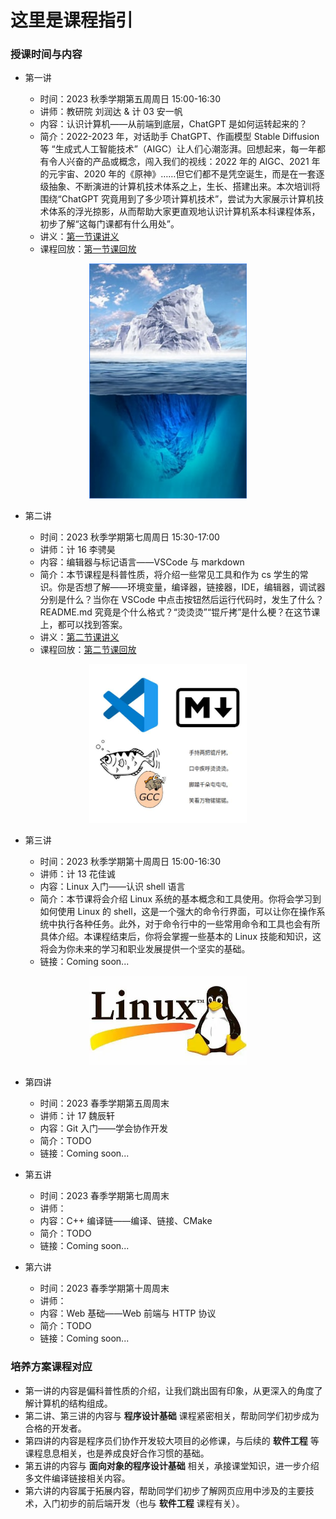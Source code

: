 # 这里是课程指引

### 授课时间与内容

* 第一讲

    * 时间：2023 秋季学期第五周周日 15:00-16:30
    * 讲师：教研院 刘润达 & 计 03 安一帆
    * 内容：认识计算机——从前端到底层，ChatGPT 是如何运转起来的？
    * 简介：2022-2023 年，对话助手 ChatGPT、作画模型 Stable Diffusion 等 “生成式人工智能技术”（AIGC）让人们心潮澎湃。回想起来，每一年都有令人兴奋的产品或概念，闯入我们的视线：2022 年的 AIGC、2021 年的元宇宙、2020 年的《原神》……但它们都不是凭空诞生，而是在一套逐级抽象、不断演进的计算机技术体系之上，生长、搭建出来。本次培训将围绕“ChatGPT 究竟用到了多少项计算机技术”，尝试为大家展示计算机技术体系的浮光掠影，从而帮助大家更直观地认识计算机系本科课程体系，初步了解“这每门课都有什么用处”。
    * 讲义：[第一节课讲义](https://kdocs.cn/l/caKESY15Yqyo)
    * 课程回放：[第一节课回放](https://cloud.tsinghua.edu.cn/f/d0201dc8b6b2452ba3a7/)


<div align=center>
<img src="../images/lesson1.png", width=50%/>
</div>

* 第二讲

    * 时间：2023 秋季学期第七周周日 15:30-17:00
    * 讲师：计 16 李骋昊
    * 内容：编辑器与标记语言——VSCode 与 markdown
    * 简介：本节课程是科普性质，将介绍一些常见工具和作为 cs 学生的常识。你是否想了解——环境变量，编译器，链接器，IDE，编辑器，调试器分别是什么？当你在 VSCode 中点击按钮然后运行代码时，发生了什么？README.md 究竟是个什么格式？“烫烫烫”“锟斤拷”是什么梗？在这节课上，都可以找到答案。
    * 讲义：[第二节课讲义](https://cloud.tsinghua.edu.cn/d/cce7da2c3c4a48f89e45/)
    * 课程回放：[第二节课回放](https://cloud.tsinghua.edu.cn/f/2ea9063bf5f84970a8dc/)



<div align=center>
<img src="../images/lesson2.png", width=50%/>
</div>

* 第三讲

    * 时间：2023 秋季学期第十周周日 15:00-16:30
    * 讲师：计 13 花佳诚
    * 内容：Linux 入门——认识 shell 语言
    * 简介：本节课将会介绍 Linux 系统的基本概念和工具使用。你将会学习到如何使用 Linux 的 shell，这是一个强大的命令行界面，可以让你在操作系统中执行各种任务。此外，对于命令行中的一些常用命令和工具也会有所具体介绍。本课程结束后，你将会掌握一些基本的 Linux 技能和知识，这将会为你未来的学习和职业发展提供一个坚实的基础。
    * 链接：Coming soon...


<div align=center>
<img src="../images/lesson3.png", width=50%/>
</div>


* 第四讲

    * 时间：2023 春季学期第五周周末
    * 讲师：计 17 魏辰轩
    * 内容：Git 入门——学会协作开发
    * 简介：TODO
    * 链接：Coming soon...

* 第五讲

    * 时间：2023 春季学期第七周周末
    * 讲师：
    * 内容：C++ 编译链——编译、链接、CMake
    * 简介：TODO
    * 链接：Coming soon...

* 第六讲

    * 时间：2023 春季学期第十周周末
    * 讲师：
    * 内容：Web 基础——Web 前端与 HTTP 协议
    * 简介：TODO
    * 链接：Coming soon...

### 培养方案课程对应
- 第一讲的内容是偏科普性质的介绍，让我们跳出固有印象，从更深入的角度了解计算机的结构组成。
- 第二讲、第三讲的内容与 **程序设计基础** 课程紧密相关，帮助同学们初步成为合格的开发者。
- 第四讲的内容是程序员们协作开发较大项目的必修课，与后续的 **软件工程** 等课程息息相关，也是养成良好合作习惯的基础。
- 第五讲的内容与 **面向对象的程序设计基础** 相关，承接课堂知识，进一步介绍多文件编译链接相关内容。
- 第六讲的内容属于拓展内容，帮助同学们初步了解网页应用中涉及的主要技术，入门初步的前后端开发（也与 **软件工程** 课程有关）。